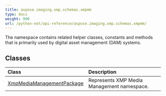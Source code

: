 ```yaml
---
title: aspose.imaging.xmp.schemas.xmpmm
type: docs
weight: 990
url: /python-net/api-reference/aspose.imaging.xmp.schemas.xmpmm/
---
```



The namespace contains related helper classes, constants and methods that is primarily used by digital asset management (DAM) systems.

## **Classes**
|**Class**|**Description**|
| :- | :- |
|[XmpMediaManagementPackage](/imaging/python-net/api-reference/aspose.imaging.xmp.schemas.xmpmm/xmpmediamanagementpackage/)|Represents XMP Media Management namespace.|
